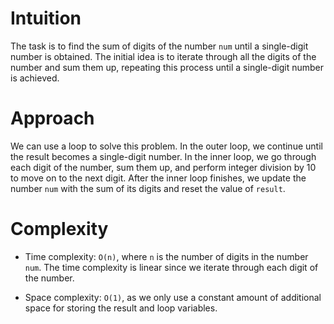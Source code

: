 # Intuition
The task is to find the sum of digits of the number `num` until a single-digit number is obtained. The initial idea is to iterate through all the digits of the number and sum them up, repeating this process until a single-digit number is achieved.

# Approach
We can use a loop to solve this problem. In the outer loop, we continue until the result becomes a single-digit number. In the inner loop, we go through each digit of the number, sum them up, and perform integer division by 10 to move on to the next digit. After the inner loop finishes, we update the number `num` with the sum of its digits and reset the value of `result`.

# Complexity
- Time complexity: `O(n)`, where `n` is the number of digits in the number `num`. The time complexity is linear since we iterate through each digit of the number.

- Space complexity: `O(1)`, as we only use a constant amount of additional space for storing the result and loop variables.

